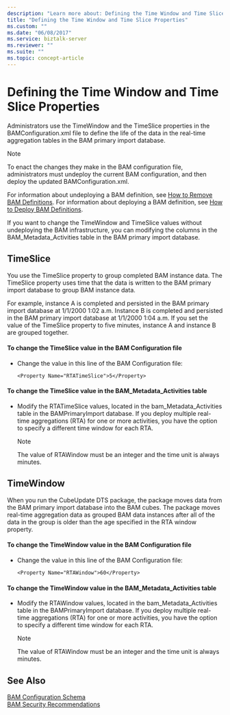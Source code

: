 ```yaml
---
description: "Learn more about: Defining the Time Window and Time Slice Properties"
title: "Defining the Time Window and Time Slice Properties"
ms.custom: ""
ms.date: "06/08/2017"
ms.service: biztalk-server
ms.reviewer: ""
ms.suite: ""
ms.topic: concept-article
---
```

# Defining the Time Window and Time Slice Properties
Administrators use the TimeWindow and the TimeSlice properties in the BAMConfiguration.xml file to define the life of the data in the real-time aggregation tables in the BAM primary import database.  
  
> [!NOTE]
>  To enact the changes they make in the BAM configuration file, administrators must undeploy the current BAM configuration, and then deploy the updated BAMConfiguration.xml.  
  
 For information about undeploying a BAM definition, see [How to Remove BAM Definitions](../core/how-to-remove-bam-definitions.md). For information about deploying a BAM definition, see [How to Deploy BAM Definitions](../core/how-to-deploy-bam-definitions.md).  
  
 If you want to change the TimeWindow and TimeSlice values without undeploying the BAM infrastructure, you can modifying the columns in the BAM_Metadata_Activities table in the BAM primary import database.  
  
## TimeSlice  
 You use the TimeSlice property to group completed BAM instance data. The TimeSlice property uses time that the data is written to the BAM primary import database to group BAM instance data.  
  
 For example, instance A is completed and persisted in the BAM primary import database at 1/1/2000 1:02 a.m. Instance B is completed and persisted in the BAM primary import database at 1/1/2000 1:04 a.m. If you set the value of the TimeSlice property to five minutes, instance A and instance B are grouped together.  
  
#### To change the TimeSlice value in the BAM Configuration file  
  
-   Change the value in this line of the BAM Configuration file:  
  
    ```  
    <Property Name="RTATimeSlice">5</Property>  
    ```  
  
#### To change the TimeSlice value in the BAM_Metadata_Activities table  
  
-   Modify the RTATimeSlice values, located in the bam_Metadata_Activities table in the BAMPrimaryImport database. If you deploy multiple real-time aggregations (RTA) for one or more activities, you have the option to specify a different time window for each RTA.  
  
    > [!NOTE]
    >  The value of RTAWindow must be an integer and the time unit is always minutes.  
  
## TimeWindow  
 When you run the CubeUpdate DTS package, the package moves data from the BAM primary import database into the BAM cubes. The package moves real-time aggregation data as grouped BAM data instances after all of the data in the group is older than the age specified in the RTA window property.  
  
#### To change the TimeWindow value in the BAM Configuration file  
  
-   Change the value in this line of the BAM Configuration file:  
  
    ```  
    <Property Name="RTAWindow">60</Property>  
    ```  
  
#### To change the TimeWindow value in the BAM_Metadata_Activities table  
  
-   Modify the RTAWindow values, located in the bam_Metadata_Activities table in the BAMPrimaryImport database. If you deploy multiple real-time aggregations (RTA) for one or more activities, you have the option to specify a different time window for each RTA.  
  
    > [!NOTE]
    >  The value of RTAWindow must be an integer and the time unit is always minutes.  
  
## See Also  
 [BAM Configuration Schema](../core/bam-configuration-schema.md)   
 [BAM Security Recommendations](../core/bam-security-recommendations.md)

